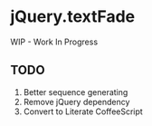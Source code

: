 # jQuery.textFade

WIP - Work In Progress

## TODO

1. Better sequence generating
1. Remove jQuery dependency
1. Convert to Literate CoffeeScript